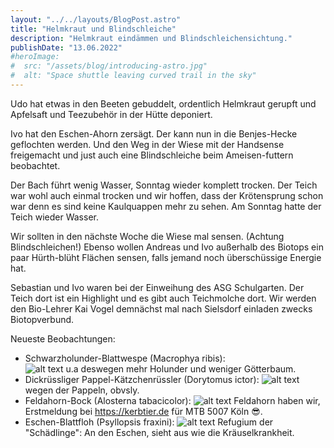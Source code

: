 ```yaml
---
layout: "../../layouts/BlogPost.astro"
title: "Helmkraut und Blindschleiche"
description: "Helmkraut eindämmen und Blindschleichensichtung."
publishDate: "13.06.2022"
#heroImage:
#  src: "/assets/blog/introducing-astro.jpg"
#  alt: "Space shuttle leaving curved trail in the sky"
---
```


Udo hat etwas in den Beeten gebuddelt, ordentlich Helmkraut gerupft und Apfelsaft und Teezubehör in der Hütte deponiert.

Ivo hat den Eschen-Ahorn zersägt. Der kann nun in die Benjes-Hecke geflochten werden.
Und den Weg in der Wiese mit der Handsense freigemacht und just auch eine Blindschleiche beim Ameisen-futtern beobachtet.

Der Bach führt wenig Wasser, Sonntag wieder komplett trocken.
Der Teich war wohl auch einmal trocken und wir hoffen, dass der Krötensprung schon war denn es sind keine Kaulquappen mehr zu sehen.
Am Sonntag hatte der Teich wieder Wasser.

Wir sollten in den nächste Woche die Wiese mal sensen. (Achtung Blindschleichen!)
Ebenso wollen Andreas und Ivo außerhalb des Biotops ein paar Hürth-blüht Flächen sensen, falls jemand noch überschüssige Energie hat.

Sebastian und Ivo waren bei der Einweihung des ASG Schulgarten.
Der Teich dort ist ein Highlight und es gibt auch Teichmolche dort.
Wir werden den Bio-Lehrer Kai Vogel demnächst mal nach Sielsdorf einladen zwecks Biotopverbund.

Neueste Beobachtungen: 

- Schwarzholunder-Blattwespe (Macrophya ribis):  
  ![alt text](/assets/blog/Macrophya-ribis.jpg "Schwarzholunder-Blattwespe (Macrophya ribis)")
  u.a deswegen mehr Holunder und weniger Götterbaum.
- Dickrüssliger Pappel-Kätzchenrüssler (Dorytomus ictor):
  ![alt text](/assets/blog/Dorytomus-ictor.jpg "Dickrüssliger Pappel-Kätzchenrüssler (Dorytomus ictor)")
  wegen der Pappeln, obvsly.
- Feldahorn-Bock (Alosterna tabacicolor): 
  ![alt text](/assets/blog/Alosterna-tabacicolor.jpg "Feldahorn-Bock (Alosterna tabacicolor)")
  Feldahorn haben wir, Erstmeldung bei https://kerbtier.de für MTB 5007 Köln 😎.
- Eschen-Blattfloh (Psyllopsis fraxini): 
  ![alt text](/assets/blog/Psyllopsis-fraxini.jpg "Eschen-Blattfloh (Psyllopsis fraxini)")
  Refugium der "Schädlinge":  An den Eschen, sieht aus wie die Kräuselkrankheit.
